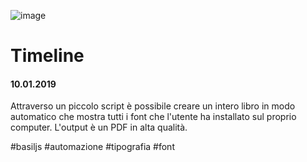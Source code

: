 ![image](https://github.com/KeremTurkyilmaz/TypeMismatchSketches/blob/master/Video%20Timeline/image/Timeline.png)

# Timeline

#### 10.01.2019

Attraverso un piccolo script è possibile creare un intero libro in modo automatico che mostra tutti i font che l'utente ha installato sul proprio computer. L'output è un PDF in alta qualità.

\#basiljs \#automazione \#tipografia \#font
